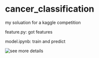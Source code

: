 # cancer_classification
my soluation for a kaggle competition

feature.py: got features

model.ipynb: train and predict

![see more details](https://zhaoxiny.github.io/dm/2017/07/20/next-tutorial/)
